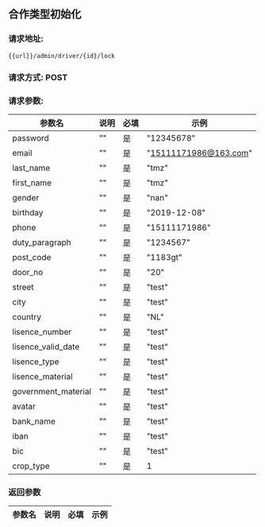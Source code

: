 ## 合作类型初始化
### 请求地址:
```
{{url}}/admin/driver/{id}/lock
```
### 请求方式: POST  
### 请求参数:  

|参数名|说明|必填|示例|  
 |---|---|---|---|  
|password|""|是|"12345678"|  
|email|""|是|"15111171986@163.com"|  
|last_name|""|是|"tmz"|  
|first_name|""|是|"tmz"|  
|gender|""|是|"nan"|  
|birthday|""|是|"2019-12-08"|  
|phone|""|是|"15111171986"|  
|duty_paragraph|""|是|"1234567"|  
|post_code|""|是|"1183gt"|  
|door_no|""|是|"20"|  
|street|""|是|"test"|  
|city|""|是|"test"|  
|country|""|是|"NL"|  
|lisence_number|""|是|"test"|  
|lisence_valid_date|""|是|"test"|  
|lisence_type|""|是|"test"|  
|lisence_material|""|是|"test"|  
|government_material|""|是|"test"|  
|avatar|""|是|"test"|  
|bank_name|""|是|"test"|  
|iban|""|是|"test"|  
|bic|""|是|"test"|  
|crop_type|""|是|1|  
### 返回参数  

|参数名|说明|必填|示例|  
 |---|---|---|---|  
